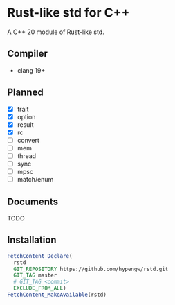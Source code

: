 # Rust-like std for C++

A C++ 20 module of Rust-like std.

## Compiler
- clang 19+

## Planned
- [x] trait
- [x] option
- [x] result
- [x] rc
- [ ] convert
- [ ] mem
- [ ] thread
- [ ] sync
- [ ] mpsc
- [ ] match/enum

## Documents
TODO

## Installation
```cmake
FetchContent_Declare(
  rstd
  GIT_REPOSITORY https://github.com/hypengw/rstd.git
  GIT_TAG master
  # GIT_TAG <commit>
  EXCLUDE_FROM_ALL)
FetchContent_MakeAvailable(rstd)
```
